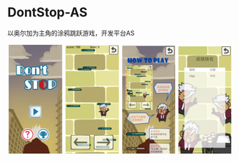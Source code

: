 # DontStop-AS
以奥尔加为主角的涂鸦跳跃游戏，开发平台AS

![](https://github.com/Dr-Don/DontStop-AS/blob/master/img/img.png)